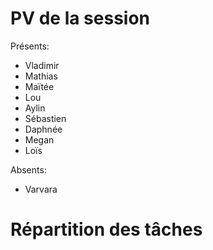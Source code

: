 # PV de la session

Présents:
- Vladimir
- Mathias
- Maïtée
- Lou
- Aylin
- Sébastien
- Daphnée
- Megan
- Loïs

Absents:
- Varvara


# Répartition des tâches
